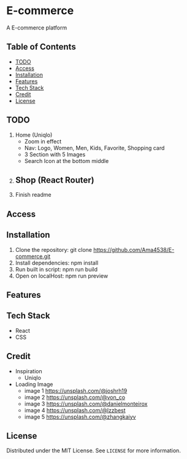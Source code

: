 # E-commerce
A E-commerce platform

## Table of Contents
- [TODO](#TODO)
- [Access](#Access)
- [Installation](#installation)
- [Features](#features)
- [Tech Stack](#tech-stack)
- [Credit](#Credit)
- [License](#license)

## TODO
1. Home (Uniqlo)
    - Zoom in effect
    - Nav: Logo, Women, Men, Kids, Favorite, Shopping card
    - 3 Section with 5 Images
    - Search Icon at the bottom middle
2. Shop (React Router)
    - 
3. Finish readme

## Access

## Installation
1. Clone the repository: git clone https://github.com/Ama4538/E-commerce.git
2. Install dependencies: npm install
3. Run built in script: npm run build
4. Open on localHost: npm run preview

## Features

## Tech Stack
- React
- CSS

## Credit
- Inspiration
    - Uniqlo
- Loading Image 
    - image 1 https://unsplash.com/@joshrh19
    - image 2  https://unsplash.com/@von_co
    - image 3 https://unsplash.com/@danielmonteirox
    - image 4 https://unsplash.com/@lzzbest
    - image 5 https://unsplash.com/@zhangkaiyv 

## License
Distributed under the MIT License. See `LICENSE` for more information.